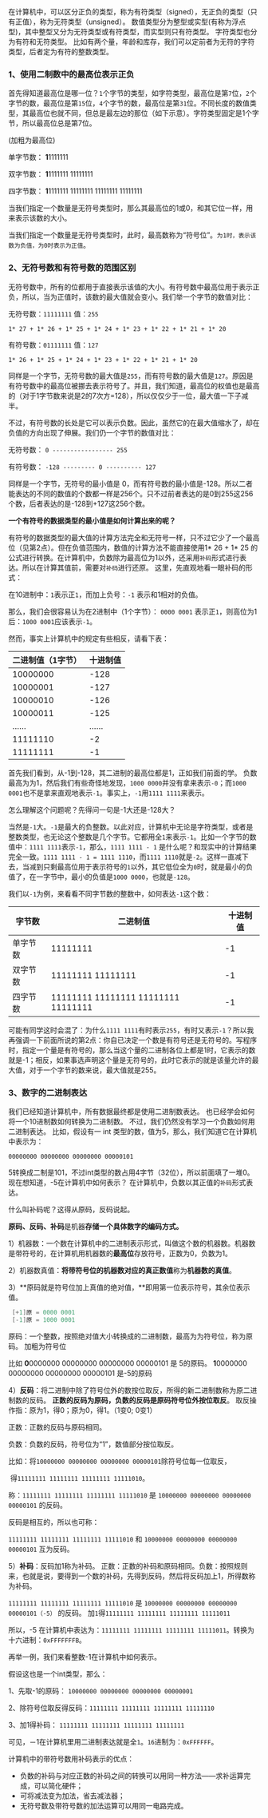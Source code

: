 在计算机中，可以区分正负的类型，称为有符类型（signed），无正负的类型（只有正值），称为无符类型（unsigned）。 数值类型分为整型或实型(有称为浮点型)，其中整型又分为无符类型或有符类型，而实型则只有符类型。 字符类型也分为有符和无符类型。 比如有两个量，年龄和库存，我们可以定前者为无符的字符类型，后者定为有符的整数类型。 

### 1、使用二制数中的最高位表示正负

首先得知道最高位是哪一位？`1`个字节的类型，如字符类型，最高位是第`7`位，`2`个字节的数，最高位是第`15`位，`4`个字节的数，最高位是第`31`位。不同长度的数值类型，其最高位也就不同，但总是最左边的那位（如下示意）。字符类型固定是1个字节，所以最高位总是第7位。 

(加粗为最高位) 

单字节数： **1**1111111

双字节数： **1**1111111 11111111 

四字节数： **1**1111111 11111111 11111111 11111111

当我们指定一个数量是无符号类型时，那么其最高位的1或0，和其它位一样，用来表示该数的大小。 

当我们指定一个数量是无符号类型时，此时，最高数称为“符号位”。`为1时，表示该数为负值，为0时表示为正值`。 

### 2、无符号数和有符号数的范围区别

无符号数中，所有的位都用于直接表示该值的大小。有符号数中最高位用于表示正负，所以，当为正值时，该数的最大值就会变小。我们举一个字节的数值对比： 

无符号数：`11111111`  值：`255`

`1* 27 + 1* 26 + 1* 25 + 1* 24 + 1* 23 + 1* 22 + 1* 21 + 1* 20`

有符号数：`01111111`  值：`127`   

`1* 26 + 1* 25 + 1* 24 + 1* 23 + 1* 22 + 1* 21 + 1* 20`

同样是一个字节，无符号数的最大值是`255`，而有符号数的最大值是`127`。原因是有符号数中的最高位被挪去表示符号了。并且，我们知道，最高位的权值也是最高的（对于1字节数来说是2的7次方=128），所以仅仅少于一位，最大值一下子减半。 

不过，有符号数的长处是它可以表示负数。因此，虽然它的在最大值缩水了，却在负值的方向出现了伸展。我们仍一个字节的数值对比： 

无符号数： `0 ----------------- 255` 

有符号数： `-128 --------- 0 ---------- 127` 

同样是一个字节，无符号的最小值是 0，而有符号数的最小值是-128。所以二者能表达的不同的数值的个数都一样是256个。只不过前者表达的是0到255这256个数，后者表达的是-128到+127这256个数。

**一个有符号的数据类型的最小值是如何计算出来的呢？**

有符号的数据类型的最大值的计算方法完全和无符号一样，只不过它少了一个最高位（见第2点）。但在负值范围内，数值的计算方法不能直接使用1* 26 + 1* 25 的公式进行转换。在计算机中，负数除为最高位为1以外，还采用`补码`形式进行表达。所以在计算其值前，需要对`补码`进行还原。
这里，先直观地看一眼补码的形式：

在10进制中：`1`表示正`1`，而加上负号：`-1` 表示和1相对的负值。 

那么，我们会很容易认为在2进制中（1个字节）： `0000 0001` 表示正`1`，则高位为1后：`1000 0001`应该表示`-1`。 

然而，事实上计算机中的规定有些相反，请看下表： 

| 二进制值（1字节） | 十进制值 |
| ----------------- | -------- |
| 10000000          | -128     |
| 10000001          | -127     |
| 10000010          | -126     |
| 10000011          | -125     |
| ……                | ……       |
| 11111110          | -2       |
| 11111111          | -1       |

首先我们看到，从-1到-128，其二进制的最高位都是1，正如我们前面的学。 负数最高为为1，然后我们有些奇怪地发现，`1000 0000`并没有拿来表示`-0`；而`1000 0001`也不是拿来直观地表示`-1`。事实上，`-1`用`1111 1111`来表示。 

怎么理解这个问题呢？先得问一句是-1大还是-128大？ 

当然是`-1`大。`-1`是最大的负整数。以此对应，计算机中无论是字符类型，或者是整数类型，也无论这个整数是几个字节。它都用全`1`来表示`-1`。比如一个字节的数值中：`1111 1111`表示`-1`，那么，`1111 1111 - 1` 是什么呢？和现实中的计算结果完全一致。`1111 1111 - 1 = 1111 1110`，而`1111 1110`就是`-2`。这样一直减下去，当减到只剩最高位用于表示符号的`1`以外，其它低位全为`0`时，就是最小的负值了，在一字节中，最小的负值是`1000 0000`，也就是`-128`。 

我们以`-1`为例，来看看不同字节数的整数中，如何表达`-1`这个数： 

| 字节数   | 二进制值                            | 十进制值 |
| -------- | ----------------------------------- | -------- |
| 单字节数 | 11111111                            | -1       |
| 双字节数 | 11111111 11111111                   | -1       |
| 四字节数 | 11111111 11111111 11111111 11111111 | -1       |

可能有同学这时会混了：为什么`1111 1111`有时表示`255`，有时又表示`-1`？所以我再强调一下前面所说的第2点：你自已决定一个数是有符号还是无符号的。写程序时，指定一个量是有符号的，那么当这个量的二进制各位上都是1时，它表示的数就是-1；相反，如果事选声明这个量是无符号的，此时它表示的就是该量允许的最大值，对于一个字节的数来说，最大值就是255。 

### 3、数字的二进制表达

我们已经知道计算机中，所有数据最终都是使用二进制数表达。 也已经学会如何将一个10进制数如何转换为二进制数。 不过，我们仍然没有学习一个负数如何用二进制表达。 
比如，假设有一 int 类型的数，值为5，那么，我们知道它在计算机中表示为： 

`00000000 00000000 00000000 00000101`

5转换成二制是101，不过int类型的数占用4字节（32位），所以前面填了一堆0。 现在想知道，-5在计算机中如何表示？ 在计算机中，负数以其正值的`补码`形式表达。

什么叫补码呢？这得从原码，反码说起。 

**原码、反码、补码**是机器**存储一个具体数字的编码方式。**

1）机器数：一个数在计算机中的二进制表示形式，叫做这个数的机器数。机器数是带符号的，在计算机用机器数的**最高位**存放符号，正数为0，负数为1。

2）机器数真值：**将带符号位的机器数对应的真正数值**称为**机器数的真值**。

3）**原码就是符号位加上真值的绝对值，**即用第一位表示符号，其余位表示值。

```c
 [+1]原 = 0000 0001
 [-1]原 = 1000 0001
```

原码：一个整数，按照绝对值大小转换成的二进制数，最高为为符号位，称为原码。 加粗为符号位

比如 **0**0000000 00000000 00000000 00000101  是 5的原码。 
     **1**0000000 00000000 00000000 00000101  是-5的原码

4）**反码**：将二进制中除了符号位外的数按位取反，所得的新二进制数称为原二进制数的反码。 **正数的反码为原码，负数的反码是原码符号位外按位取反**。 取反操作指：原为1，得0；原为0，得1。（1变0; 0变1） 

正数：正数的反码与原码相同。

负数：负数的反码，符号位为“1”，数值部分按位取反。

比如：将`10000000 00000000 00000000 00000101`除符号位每一位取反，

​     得`11111111 11111111 11111111 11111010`。 

称：`11111111 11111111 11111111 11111010` 是 `10000000 00000000 00000000 00000101` 的反码。 

反码是相互的，所以也可称： 

`11111111 11111111 11111111 11111010` 和 `10000000 00000000 00000000 00000101` 互为反码。 

5）**补码**：反码加1称为补码。 
   正数：正数的补码和原码相同。负数：按照规则来，也就是说，要得到一个数的补码，先得到反码，然后将反码加上1，所得数称为补码。 

`11111111 11111111 11111111 11111010` 是 `10000000 00000000 00000000 00000101（-5）` 的反码。 
加`1`得`11111111 11111111 11111111 11111011`

所以，-5 在计算机中表达为：`11111111 11111111 11111111 11111011`。转换为十六进制：`0xFFFFFFFB`。 

再举一例，我们来看整数-1在计算机中如何表示。 

假设这也是一个int类型，那么： 

1、先取-1的原码：     `10000000 00000000 00000000 00000001` 

2、除符号位取反得反码：`11111111 11111111 11111111 11111110` 

3、加1得补码：       `11111111 11111111 11111111 11111111` 

可见，－1在计算机里用二进制表达就是全`1`。`16`进制为：`0xFFFFFF`。 

计算机中的带符号数用补码表示的优点： 

* 负数的补码与对应正数的补码之间的转换可以用同一种方法——求补运算完成，可以简化硬件； 
* 可将减法变为加法，省去减法器； 
* 无符号数及带符号数的加法运算可以用同一电路完成。 

